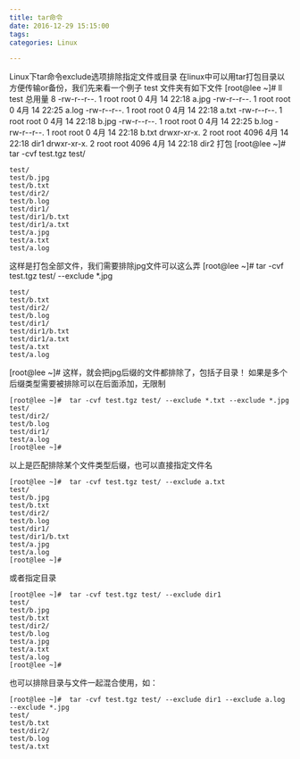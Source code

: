 ```yaml
---
title: tar命令
date: 2016-12-29 15:15:00
tags:
categories: Linux

---
```


Linux下tar命令exclude选项排除指定文件或目录
在linux中可以用tar打包目录以方便传输or备份，我们先来看一个例子
test 文件夹有如下文件
[root@lee ~]# ll test
总用量 8
-rw-r--r--. 1 root root    0 4月  14 22:18 a.jpg
-rw-r--r--. 1 root root    0 4月  14 22:25 a.log
-rw-r--r--. 1 root root    0 4月  14 22:18 a.txt
-rw-r--r--. 1 root root    0 4月  14 22:18 b.jpg
-rw-r--r--. 1 root root    0 4月  14 22:25 b.log
-rw-r--r--. 1 root root    0 4月  14 22:18 b.txt
drwxr-xr-x. 2 root root 4096 4月  14 22:18 dir1
drwxr-xr-x. 2 root root 4096 4月  14 22:18 dir2
打包
[root@lee ~]#  tar -cvf test.tgz test/

```
test/
test/b.jpg
test/b.txt
test/dir2/
test/b.log
test/dir1/
test/dir1/b.txt
test/dir1/a.txt
test/a.jpg
test/a.txt
test/a.log
```
这样是打包全部文件，我们需要排除jpg文件可以这么弄
[root@lee ~]#  tar -cvf test.tgz test/ --exclude *.jpg
```
test/
test/b.txt
test/dir2/
test/b.log
test/dir1/
test/dir1/b.txt
test/dir1/a.txt
test/a.txt
test/a.log
```
[root@lee ~]#
这样，就会把jpg后缀的文件都排除了，包括子目录！
如果是多个后缀类型需要被排除可以在后面添加，无限制
```
[root@lee ~]#  tar -cvf test.tgz test/ --exclude *.txt --exclude *.jpg
test/
test/dir2/
test/b.log
test/dir1/
test/a.log
[root@lee ~]#
```
以上是匹配排除某个文件类型后缀，也可以直接指定文件名
```
[root@lee ~]#  tar -cvf test.tgz test/ --exclude a.txt 
test/
test/b.jpg
test/b.txt
test/dir2/
test/b.log
test/dir1/
test/dir1/b.txt
test/a.jpg
test/a.log
[root@lee ~]#
```

或者指定目录

```
[root@lee ~]#  tar -cvf test.tgz test/ --exclude dir1
test/
test/b.jpg
test/b.txt
test/dir2/
test/b.log
test/a.jpg
test/a.txt
test/a.log
[root@lee ~]#
```
也可以排除目录与文件一起混合使用，如：
```
[root@lee ~]#  tar -cvf test.tgz test/ --exclude dir1 --exclude a.log --exclude *.jpg
test/
test/b.txt
test/dir2/
test/b.log
test/a.txt
```
